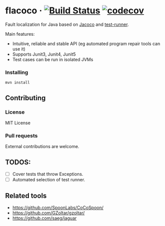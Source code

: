 # flacoco · [![Build Status](https://travis-ci.com/SpoonLabs/flacoco.svg?branch=master)](https://travis-ci.com/SpoonLabs/flacoco) [![codecov](https://codecov.io/gh/SpoonLabs/flacoco/branch/master/graph/badge.svg?token=7WWFGI1KWW)](https://codecov.io/gh/SpoonLabs/flacoco)

Fault localization for Java based on [Jacoco](https://github.com/jacoco/jacoco) and [test-runner](https://github.com/STAMP-project/test-runner).

Main features:

* Intuitive, reliable and stable API (eg automated program repair tools can use it)
* Supports Junit3, Junit4, Junit5
* Test cases can be run in isolated JVMs

### Installing

```
mvn install
```

## Contributing

### License

MIT License

### Pull requests

External contributions are welcome.

## TODOS:

- [ ] Cover tests that throw Exceptions.
- [ ] Automated selection of test runner.

## Related tools

* https://github.com/SpoonLabs/CoCoSpoon/
* https://github.com/GZoltar/gzoltar/
* https://github.com/saeg/jaguar

